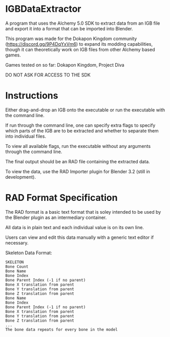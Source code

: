 # IGBDataExtractor
A program that uses the Alchemy 5.0 SDK to extract data from an IGB file and export it into a format that can be imported into Blender.

This program was made for the Dokapon Kingdom community (https://discord.gg/9P4DqYxVm6) to expand its modding capabilities, though it can theoretically work on IGB files from other Alchemy based games.

Games tested on so far: Dokapon Kingdom, Project Diva

DO NOT ASK FOR ACCESS TO THE SDK

# Instructions
Either drag-and-drop an IGB onto the executable or run the executable with the command line.

If run through the command line, one can specify extra flags to specify which parts of the IGB are to be extracted and whether to separate them into individual files.

To view all available flags, run the executable without any arguments through the command line.

The final output should be an RAD file containing the extracted data.

To view the data, use the RAD Importer plugin for Blender 3.2 (still in development).


# RAD Format Specification
The RAD format is a basic text format that is soley intended to be used by the Blender plugin as an intermediary container.

All data is in plain text and each individual value is on its own line.

Users can view and edit this data manually with a generic text editor if necessary.


Skeleton Data Format:
```
SKELETON
Bone Count
Bone Name
Bone Index
Bone Parent Index (-1 if no parent)
Bone X translation from parent
Bone Y translation from parent
Bone Z translation from parent
Bone Name
Bone Index
Bone Parent Index (-1 if no parent)
Bone X translation from parent
Bone Y translation from parent
Bone Z translation from parent
...
The bone data repeats for every bone in the model
```
